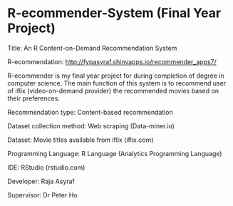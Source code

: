 # R-ecommender-System (Final Year Project)

Title: An R Content-on-Demand Recommendation System

R-ecommendation: http://fypasyraf.shinyapps.io/recommender_apps7/

R-ecommender is my final year project for during completion of degree in computer science. The main function of this system is to recommend user of iflix (video-on-demand provider) the recommended movies based on their preferences.

Recommendation type: Content-based recommendation

Dataset collection method: Web scraping (Data-miner.io)

Dataset: Movie titles available from iflix (iflix.com)

Programming Language: R Language (Analytics Programming Language)

IDE: RStudio (rstudio.com)

Developer: Raja Asyraf

Supervisor: Dr Peter Ho
